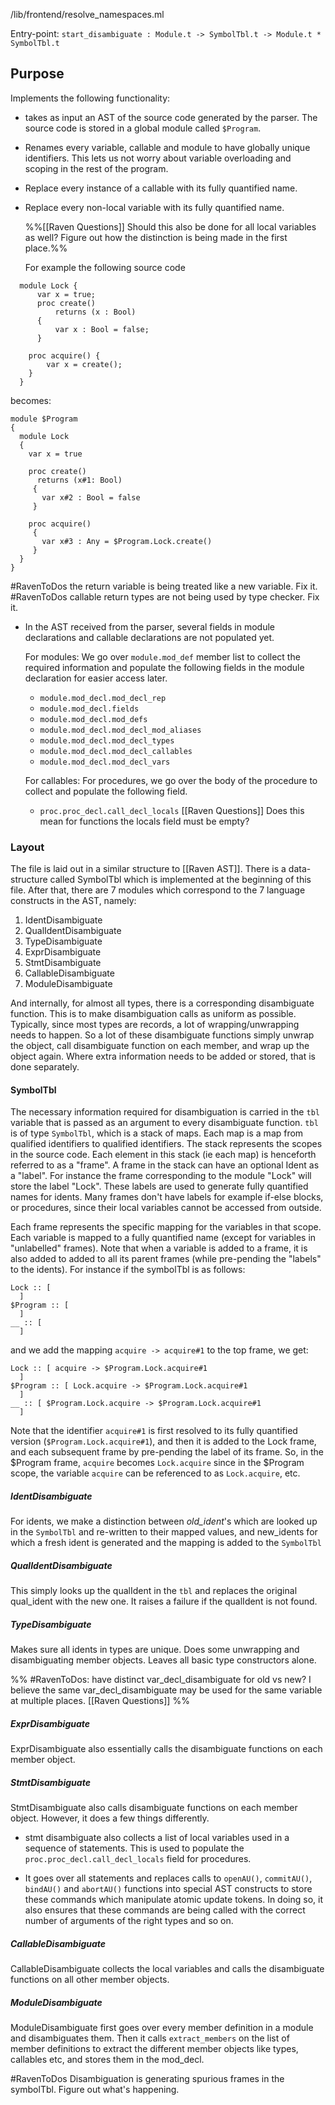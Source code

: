 /lib/frontend/resolve_namespaces.ml

Entry-point: 
`start_disambiguate : Module.t -> SymbolTbl.t -> Module.t * SymbolTbl.t`

## Purpose

Implements the following functionality:
- takes as input an AST of the source code generated by the parser. The source code is stored in a global module called `$Program`.
- Renames every variable, callable and module to have globally unique identifiers. This lets us not worry about variable overloading and scoping in the rest of the program.
- Replace every instance of a callable with its fully quantified name.
- Replace every non-local variable with its fully quantified name.
   
  %%[[Raven Questions]] Should this also be done for all local variables as well? Figure out how the distinction is being made in the first place.%%
  
  For example the following source code
```
  module Lock {
	  var x = true;
	  proc create() 
		  returns (x : Bool) 
	  {
		  var x : Bool = false;
	  }

	proc acquire() {
		var x = create();
	}
  }
```

becomes:

```
module $Program
{
  module Lock
  {
    var x = true
    
    proc create()
      returns (x#1: Bool)
     {
       var x#2 : Bool = false
     }
    
    proc acquire()
     {
       var x#3 : Any = $Program.Lock.create()
     }
  }
}
```
#RavenToDos the return variable is being treated like a new variable. Fix it.
#RavenToDos callable return types are not being used by type checker. Fix it.


- In the AST received from the parser, several fields in module declarations and callable declarations are not populated yet.
  
  For modules:
  We go over `module.mod_def` member list to collect the required information and populate the following fields in the module declaration for easier access later.
	- `module.mod_decl.mod_decl_rep`
	- `module.mod_decl.fields`
	- `module.mod_decl.mod_defs`
	- `module.mod_decl.mod_decl_mod_aliases`
	- `module.mod_decl.mod_decl_types`
	- `module.mod_decl.mod_decl_callables`
	- `module.mod_decl.mod_decl_vars`

  For callables:
  For procedures, we go over the body of the procedure to collect and populate the following field.
	- `proc.proc_decl.call_decl_locals`
	[[Raven Questions]] Does this mean for functions the locals field must be empty? 


### Layout

The file is laid out in a similar structure to [[Raven AST]]. There is a data-structure called SymbolTbl which is implemented at the beginning of this file. After that, there are 7 modules which correspond to the 7 language constructs in the AST, namely:
1. IdentDisambiguate
2. QualIdentDisambiguate
3. TypeDisambiguate
4. ExprDisambiguate
5. StmtDisambiguate
6. CallableDisambiguate
7. ModuleDisambiguate

And internally, for almost all types, there is a corresponding disambiguate function. This is to make disambiguation calls as uniform as possible. Typically, since most types are records, a lot of wrapping/unwrapping needs to happen. So a lot of these disambiguate functions simply unwrap the object, call disambiguate function on each member, and wrap up the object again. Where extra information needs to be added or stored, that is done separately.


#### SymbolTbl
The necessary information required for disambiguation is carried in the `tbl` variable that is passed as an argument to every disambiguate function. `tbl` is of type `SymbolTbl`, which is a stack of maps. Each map is a map from qualified identifiers to qualified identifiers. The stack represents the scopes in the source code. Each element in this stack (ie each map) is henceforth referred to as a "frame". A frame in the stack can have an optional Ident as a "label". For instance the frame corresponding to the module "Lock" will store the label "Lock". These labels are used to generate fully quantified names for idents. Many frames don't have labels for example if-else blocks, or procedures, since their local variables cannot be accessed from outside.

Each frame represents the specific mapping for the variables in that scope. Each variable is mapped to a fully quantified name (except for variables in "unlabelled" frames). Note that when a variable is added to a frame, it is also added to added to all its parent frames (while pre-pending the "labels" to the idents). For instance if the symbolTbl is as follows:
```
Lock :: [
  ]
$Program :: [ 
  ]
__ :: [ 
  ]
```

and we add the mapping `acquire -> acquire#1` to the top frame, we get:

```
Lock :: [ acquire -> $Program.Lock.acquire#1
  ]
$Program :: [ Lock.acquire -> $Program.Lock.acquire#1
  ]
__ :: [ $Program.Lock.acquire -> $Program.Lock.acquire#1
  ]
```

Note that the identifier `acquire#1` is first resolved to its fully quantified version (`$Program.Lock.acquire#1`), and then it is added to the Lock frame, and each subsequent frame by pre-pending the label of its frame. So, in the $Program frame, `acquire` becomes `Lock.acquire` since in the $Program scope, the variable `acquire` can be referenced to as `Lock.acquire`, etc.


##### IdentDisambiguate
For idents, we make a distinction between *old_ident*'s which are looked up in the `SymbolTbl` and re-written to their mapped values, and new_idents for which a fresh ident is generated and the mapping is added to the `SymbolTbl`

##### QualIdentDisambiguate
This simply looks up the qualIdent in the `tbl` and replaces the original qual_ident with the new one. It raises a failure if the qualIdent is not found.

##### TypeDisambiguate
Makes sure all idents in types are unique. Does some unwrapping and disambiguating member objects. Leaves all basic type constructors alone.

%% #RavenToDos: have distinct var_decl_disambiguate for old vs new? I believe the same var_decl_disambiguate may be used for the same variable at multiple places.
[[Raven Questions]]
%%

##### ExprDisambiguate
ExprDisambiguate also essentially calls the disambiguate functions on each member object.

##### StmtDisambiguate
StmtDisambiguate also calls disambiguate functions on each member object. However, it does a few things differently.

- stmt disambiguate also collects a list of local variables used in a sequence of statements. This is used to populate the `proc.proc_decl.call_decl_locals` field for procedures.

- It goes over all statements and replaces calls to `openAU()`, `commitAU()`, `bindAU()` and `abortAU()` functions into special AST constructs to store these commands which manipulate atomic update tokens. In doing so, it also ensures that these commands are being called with the correct number of arguments of the right types and so on.

##### CallableDisambiguate
CallableDisambiguate collects the local variables and calls the disambiguate functions on all other member objects.

##### ModuleDisambiguate
ModuleDisambiguate first goes over every member definition in a module and disambiguates them. Then it calls `extract_members` on the list of member definitions to extract the different member objects like types, callables etc, and stores them in the mod_decl.


#RavenToDos Disambiguation is generating spurious frames in the symbolTbl. Figure out what's happening.